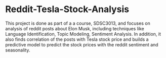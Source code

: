 # Reddit-Tesla-Stock-Analysis
This project is done as part of a a course, SDSC3013, and focuses on analysis of reddit posts about Elon Musk, including techniques like Language Identification, Topic Modeling, Sentiment Analysis. 
In addition, it also finds correlation of the posts with Tesla stock price and builds a predictive model to predict the stock prices with the reddit sentiment and seasonality.
